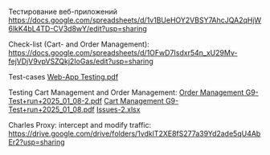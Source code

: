 Тестирование веб-приложений
https://docs.google.com/spreadsheets/d/1v1BUeHOY2VBSY7AhcJQA2qHjW6lkK4bL4TD-CV3d8wY/edit?usp=sharing

Check-list (Cart- and Order Management):
https://docs.google.com/spreadsheets/d/1OFwD7Isdxr54n_xU29Mv-fejVDjV9vpVSZQkj2IoGas/edit?usp=sharing

Test-cases
[Web-App Testing.pdf](https://github.com/user-attachments/files/18326828/Web-App.Testing.pdf)

Testing Cart Management and Order Management:
[Order Management G9-Test+run+2025_01_08-2.pdf](https://github.com/user-attachments/files/18356723/Order.Management.G9-Test%2Brun%2B2025_01_08-2.pdf)
[Cart Management G9-Test+run+2025_01_08.pdf](https://github.com/user-attachments/files/18356725/Cart.Management.G9-Test%2Brun%2B2025_01_08.pdf)
[Issues-2.xlsx](https://github.com/user-attachments/files/18356728/Issues-2.xlsx)

Charles Proxy: intercept and modify traffic:
https://drive.google.com/drive/folders/1vdklT2XE8fS277a39Yd2ade5qU4AbEr2?usp=sharing
